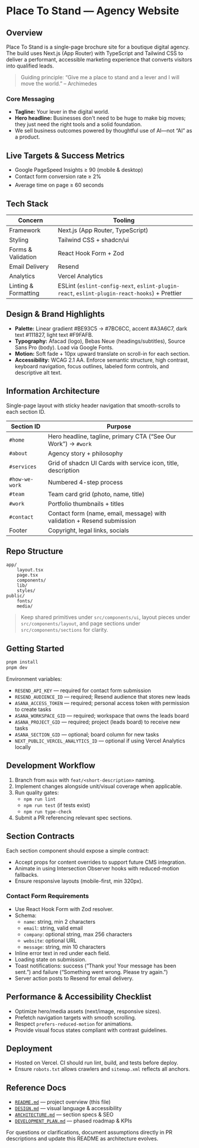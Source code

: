 # Place To Stand — Agency Website

## Overview

Place To Stand is a single-page brochure site for a boutique digital agency. The build uses Next.js (App Router) with TypeScript and Tailwind CSS to deliver a performant, accessible marketing experience that converts visitors into qualified leads.

> Guiding principle: “Give me a place to stand and a lever and I will move the world.” – Archimedes

### Core Messaging

- **Tagline:** Your lever in the digital world.
- **Hero headline:** Businesses don't need to be huge to make big moves; they just need the right tools and a solid foundation.
- We sell business outcomes powered by thoughtful use of AI—not “AI” as a product.

## Live Targets & Success Metrics

- Google PageSpeed Insights ≥ 90 (mobile & desktop)
- Contact form conversion rate ≥ 2%
- Average time on page ≥ 60 seconds

## Tech Stack

| Concern              | Tooling                                                                                      |
| -------------------- | -------------------------------------------------------------------------------------------- |
| Framework            | Next.js (App Router, TypeScript)                                                             |
| Styling              | Tailwind CSS + shadcn/ui                                                                     |
| Forms & Validation   | React Hook Form + Zod                                                                        |
| Email Delivery       | Resend                                                                                       |
| Analytics            | Vercel Analytics                                                                             |
| Linting & Formatting | ESLint (`eslint-config-next`, `eslint-plugin-react`, `eslint-plugin-react-hooks`) + Prettier |

## Design & Brand Highlights

- **Palette:** Linear gradient #BE93C5 → #7BC6CC, accent #A3A6C7, dark text #111827, light text #F9FAFB.
- **Typography:** Afacad (logo), Bebas Neue (headings/subtitles), Source Sans Pro (body). Load via Google Fonts.
- **Motion:** Soft fade + 10px upward translate on scroll-in for each section.
- **Accessibility:** WCAG 2.1 AA. Enforce semantic structure, high contrast, keyboard navigation, focus outlines, labeled form controls, and descriptive alt text.

## Information Architecture

Single-page layout with sticky header navigation that smooth-scrolls to each section ID.

| Section ID     | Purpose                                                                 |
| -------------- | ----------------------------------------------------------------------- |
| `#home`        | Hero headline, tagline, primary CTA (“See Our Work”) -> `#work`         |
| `#about`       | Agency story + philosophy                                               |
| `#services`    | Grid of shadcn UI Cards with service icon, title, description           |
| `#how-we-work` | Numbered 4-step process                                                 |
| `#team`        | Team card grid (photo, name, title)                                     |
| `#work`        | Portfolio thumbnails + titles                                           |
| `#contact`     | Contact form (name, email, message) with validation + Resend submission |
| Footer         | Copyright, legal links, socials                                         |

## Repo Structure

```
app/
	layout.tsx
	page.tsx
	components/
	lib/
	styles/
public/
	fonts/
	media/
```

> Keep shared primitives under `src/components/ui`, layout pieces under `src/components/layout`, and page sections under `src/components/sections` for clarity.

## Getting Started

```bash
pnpm install
pnpm dev
```

Environment variables:

- `RESEND_API_KEY` — required for contact form submission
- `RESEND_AUDIENCE_ID` — required; Resend audience that stores new leads
- `ASANA_ACCESS_TOKEN` — required; personal access token with permission to create tasks
- `ASANA_WORKSPACE_GID` — required; workspace that owns the leads board
- `ASANA_PROJECT_GID` — required; project (leads board) to receive new tasks
- `ASANA_SECTION_GID` — optional; board column for new tasks
- `NEXT_PUBLIC_VERCEL_ANALYTICS_ID` — optional if using Vercel Analytics locally

## Development Workflow

1. Branch from `main` with `feat/<short-description>` naming.
2. Implement changes alongside unit/visual coverage when applicable.
3. Run quality gates:
   - `npm run lint`
   - `npm run test` (if tests exist)
   - `npm run type-check`
4. Submit a PR referencing relevant spec sections.

## Section Contracts

Each section component should expose a simple contract:

- Accept props for content overrides to support future CMS integration.
- Animate in using Intersection Observer hooks with reduced-motion fallbacks.
- Ensure responsive layouts (mobile-first, min 320px).

### Contact Form Requirements

- Use React Hook Form with Zod resolver.
- Schema:
  - `name`: string, min 2 characters
  - `email`: string, valid email
  - `company`: optional string, max 256 characters
  - `website`: optional URL
  - `message`: string, min 10 characters
- Inline error text in red under each field.
- Loading state on submission.
- Toast notifications: success (“Thank you! Your message has been sent.”) and failure (“Something went wrong. Please try again.”)
- Server action posts to Resend for email delivery.

## Performance & Accessibility Checklist

- Optimize hero/media assets (next/image, responsive sizes).
- Prefetch navigation targets with smooth scrolling.
- Respect `prefers-reduced-motion` for animations.
- Provide visual focus states compliant with contrast guidelines.

## Deployment

- Hosted on Vercel. CI should run lint, build, and tests before deploy.
- Ensure `robots.txt` allows crawlers and `sitemap.xml` reflects all anchors.

## Reference Docs

- [`README.md`](./README.md) — project overview (this file)
- [`DESIGN.md`](./DESIGN.md) — visual language & accessibility
- [`ARCHITECTURE.md`](./ARCHITECTURE.md) — section specs & SEO
- [`DEVELOPMENT_PLAN.md`](./DEVELOPMENT_PLAN.md) — phased roadmap & KPIs

For questions or clarifications, document assumptions directly in PR descriptions and update this README as architecture evolves.
